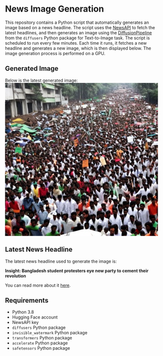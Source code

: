 # News Image Generation
This repository contains a Python script that automatically generates an image based on a news headline. The script uses the [NewsAPI](https://newsapi.org/) to fetch the latest headlines, and then generates an image using the [DiffusionPipeline](https://github.com/huggingface/diffusers) from the `diffusers` Python package for Text-to-Image task.
The script is scheduled to run every few minutes. Each time it runs, it fetches a new headline and generates a new image, which is then displayed below. The image generation process is performed on a GPU.

## Generated Image
Below is the latest generated image:
![Generated Image](image.png)

## Latest News Headline
The latest news headline used to generate the image is:

**Insight: Bangladesh student protesters eye new party to cement their revolution**

You can read more about it [here](https://news.google.com/rss/articles/CBMiwAFBVV95cUxPU1I5anNiOEtPU2ZWSE5MRGlFWGdXWnNMMVdoVF9keVNHalVOeU1IUFhuQ2xkTndvODJOdUpGY2FYamJSdWVEN0lWLXBFRjZqYnhKRlVGVGptMU1CekFIaTNWMkV3bE1maVJ1dEhlS2dzOEl5OHQzX09zUFdKVFMxckZsU0oxbTAya19KRjY5X2Izc0RyS2M0U3RaUFFnTEFDY0l2ZHhua1ZFWnBBMkgwcDdsWDFwMDV1M2IzcUdDSDQ?oc=5).

## Requirements
- Python 3.8
- Hugging Face account
- NewsAPI key
- `diffusers` Python package
- `invisible_watermark` Python package
- `transformers` Python package
- `accelerate` Python package
- `safetensors` Python package
